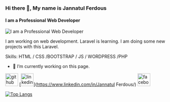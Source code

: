 ### Hi there 👋, My name  is Jannatul Ferdous
#### I am a Professional Web Developer
![I am a Professional Web Developer](https://media-exp1.licdn.com/dms/image/C4E16AQEB7HIUWuge1w/profile-displaybackgroundimage-shrink_350_1400/0/1616344096733?e=1652313600&v=beta&t=eIRqGdfsMI5GM6II5DKWi_y8ul8O9JlyaDlAwY7GnjM)

I am working on web development.  Laravel is learning.  I am doing some new projects with this Laravel.

Skills:  HTML / CSS /BOOTSTRAP / JS / WORDPRESS /PHP

- 🔭 I’m currently working on this page. 


[<img src='https://cdn.jsdelivr.net/npm/simple-icons@3.0.1/icons/github.svg' alt='github' height='40'>](https://github.com/Janntul1989)  [<img src='https://cdn.jsdelivr.net/npm/simple-icons@3.0.1/icons/linkedin.svg' alt='linkedin' height='40'>](https://www.linkedin.com/in/Jannatul Ferdous/)  [<img src='https://cdn.jsdelivr.net/npm/simple-icons@3.0.1/icons/facebook.svg' alt='facebook' height='40'>](https://www.facebook.com/https://www.facebook.com/jannat.chaiti)  

[![Top Langs](https://github-readme-stats.vercel.app/api/top-langs/?username=Janntul1989)](https://github.com/anuraghazra/github-readme-stats)

